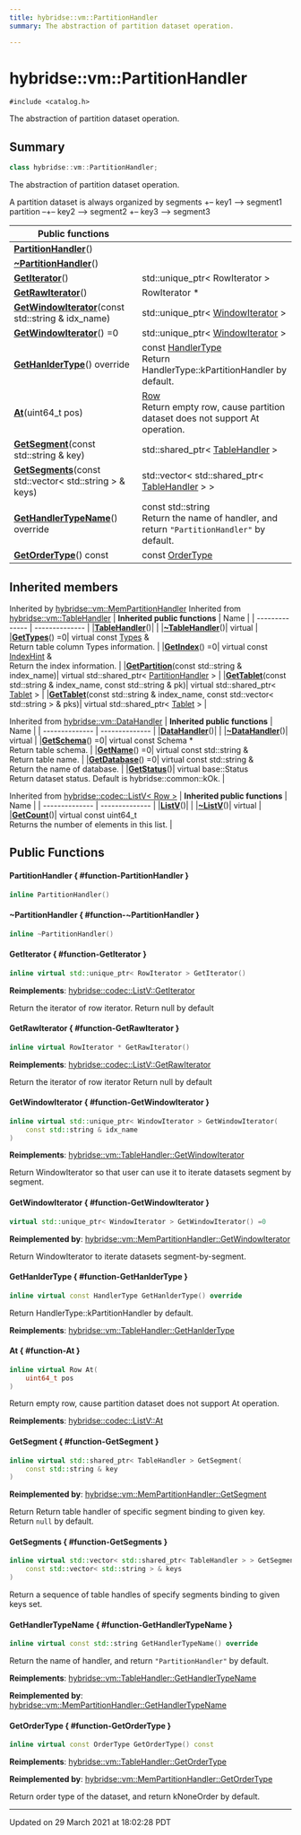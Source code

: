 ```yaml
---
title: hybridse::vm::PartitionHandler
summary: The abstraction of partition dataset operation. 

---
```

# hybridse::vm::PartitionHandler



`#include <catalog.h>`

The abstraction of partition dataset operation. 
## Summary

```cpp
class hybridse::vm::PartitionHandler;
```
The abstraction of partition dataset operation. 

A partition dataset is always organized by segments +&ndash; key1 --> segment1 partition &ndash;+&ndash; key2 --> segment2 +&ndash; key3 --> segment3 



|  Public functions|            |
| -------------- | -------------- |
|**[PartitionHandler](/hybridse/usage/api/c++/Classes/classhybridse_1_1vm_1_1_partition_handler.md#function-partitionhandler)**()|  |
|**[~PartitionHandler](/hybridse/usage/api/c++/Classes/classhybridse_1_1vm_1_1_partition_handler.md#function-~partitionhandler)**()|  |
|**[GetIterator](/hybridse/usage/api/c++/Classes/classhybridse_1_1vm_1_1_partition_handler.md#function-getiterator)**()| std::unique_ptr< RowIterator >  |
|**[GetRawIterator](/hybridse/usage/api/c++/Classes/classhybridse_1_1vm_1_1_partition_handler.md#function-getrawiterator)**()| RowIterator *  |
|**[GetWindowIterator](/hybridse/usage/api/c++/Classes/classhybridse_1_1vm_1_1_partition_handler.md#function-getwindowiterator)**(const std::string & idx_name)| std::unique_ptr< [WindowIterator](/hybridse/usage/api/c++/Classes/classhybridse_1_1codec_1_1_window_iterator.md) >  |
|**[GetWindowIterator](/hybridse/usage/api/c++/Classes/classhybridse_1_1vm_1_1_partition_handler.md#function-getwindowiterator)**() =0| std::unique_ptr< [WindowIterator](/hybridse/usage/api/c++/Classes/classhybridse_1_1codec_1_1_window_iterator.md) >  |
|**[GetHanlderType](/hybridse/usage/api/c++/Classes/classhybridse_1_1vm_1_1_partition_handler.md#function-gethanldertype)**() override| const [HandlerType](/hybridse/usage/api/c++/Namespaces/namespacehybridse_1_1vm.md#enum-handlertype) <br>Return HandlerType::kPartitionHandler by default.  |
|**[At](/hybridse/usage/api/c++/Classes/classhybridse_1_1vm_1_1_partition_handler.md#function-at)**(uint64_t pos)| [Row](/hybridse/usage/api/c++/Classes/classhybridse_1_1codec_1_1_row.md) <br>Return empty row, cause partition dataset does not support At operation.  |
|**[GetSegment](/hybridse/usage/api/c++/Classes/classhybridse_1_1vm_1_1_partition_handler.md#function-getsegment)**(const std::string & key)| std::shared_ptr< [TableHandler](/hybridse/usage/api/c++/Classes/classhybridse_1_1vm_1_1_table_handler.md) >  |
|**[GetSegments](/hybridse/usage/api/c++/Classes/classhybridse_1_1vm_1_1_partition_handler.md#function-getsegments)**(const std::vector< std::string > & keys)| std::vector< std::shared_ptr< [TableHandler](/hybridse/usage/api/c++/Classes/classhybridse_1_1vm_1_1_table_handler.md) > >  |
|**[GetHandlerTypeName](/hybridse/usage/api/c++/Classes/classhybridse_1_1vm_1_1_partition_handler.md#function-gethandlertypename)**() override| const std::string <br>Return the name of handler, and return `"PartitionHandler"` by default.  |
|**[GetOrderType](/hybridse/usage/api/c++/Classes/classhybridse_1_1vm_1_1_partition_handler.md#function-getordertype)**() const| const [OrderType](/hybridse/usage/api/c++/Namespaces/namespacehybridse_1_1vm.md#enum-ordertype)  |

## Inherited members
Inherited by [hybridse::vm::MemPartitionHandler](/hybridse/usage/api/c++/Classes/classhybridse_1_1vm_1_1_mem_partition_handler.md)
Inherited from [hybridse::vm::TableHandler](/hybridse/usage/api/c++/Classes/classhybridse_1_1vm_1_1_table_handler.md)
| **Inherited public functions** | Name           |
| -------------- | -------------- |
|**[TableHandler](/hybridse/usage/api/c++/Classes/classhybridse_1_1vm_1_1_table_handler.md#function-tablehandler)**()|  |
|**[~TableHandler](/hybridse/usage/api/c++/Classes/classhybridse_1_1vm_1_1_table_handler.md#function-~tablehandler)**()| virtual  |
|**[GetTypes](/hybridse/usage/api/c++/Classes/classhybridse_1_1vm_1_1_table_handler.md#function-gettypes)**() =0| virtual const [Types](/hybridse/usage/api/c++/Namespaces/namespacehybridse_1_1vm.md#typedef-types) & <br>Return table column Types information.  |
|**[GetIndex](/hybridse/usage/api/c++/Classes/classhybridse_1_1vm_1_1_table_handler.md#function-getindex)**() =0| virtual const [IndexHint](/hybridse/usage/api/c++/Namespaces/namespacehybridse_1_1vm.md#typedef-indexhint) & <br>Return the index information.  |
|**[GetPartition](/hybridse/usage/api/c++/Classes/classhybridse_1_1vm_1_1_table_handler.md#function-getpartition)**(const std::string & index_name)| virtual std::shared_ptr< [PartitionHandler](/hybridse/usage/api/c++/Classes/classhybridse_1_1vm_1_1_partition_handler.md) >  |
|**[GetTablet](/hybridse/usage/api/c++/Classes/classhybridse_1_1vm_1_1_table_handler.md#function-gettablet)**(const std::string & index_name, const std::string & pk)| virtual std::shared_ptr< [Tablet](/hybridse/usage/api/c++/Classes/classhybridse_1_1vm_1_1_tablet.md) >  |
|**[GetTablet](/hybridse/usage/api/c++/Classes/classhybridse_1_1vm_1_1_table_handler.md#function-gettablet)**(const std::string & index_name, const std::vector< std::string > & pks)| virtual std::shared_ptr< [Tablet](/hybridse/usage/api/c++/Classes/classhybridse_1_1vm_1_1_tablet.md) >  |

Inherited from [hybridse::vm::DataHandler](/hybridse/usage/api/c++/Classes/classhybridse_1_1vm_1_1_data_handler.md)
| **Inherited public functions** | Name           |
| -------------- | -------------- |
|**[DataHandler](/hybridse/usage/api/c++/Classes/classhybridse_1_1vm_1_1_data_handler.md#function-datahandler)**()|  |
|**[~DataHandler](/hybridse/usage/api/c++/Classes/classhybridse_1_1vm_1_1_data_handler.md#function-~datahandler)**()| virtual  |
|**[GetSchema](/hybridse/usage/api/c++/Classes/classhybridse_1_1vm_1_1_data_handler.md#function-getschema)**() =0| virtual const Schema * <br>Return table schema.  |
|**[GetName](/hybridse/usage/api/c++/Classes/classhybridse_1_1vm_1_1_data_handler.md#function-getname)**() =0| virtual const std::string & <br>Return table name.  |
|**[GetDatabase](/hybridse/usage/api/c++/Classes/classhybridse_1_1vm_1_1_data_handler.md#function-getdatabase)**() =0| virtual const std::string & <br>Return the name of database.  |
|**[GetStatus](/hybridse/usage/api/c++/Classes/classhybridse_1_1vm_1_1_data_handler.md#function-getstatus)**()| virtual base::Status <br>Return dataset status. Default is hybridse::common::kOk.  |

Inherited from [hybridse::codec::ListV< Row >](/hybridse/usage/api/c++/Classes/classhybridse_1_1codec_1_1_list_v.md)
| **Inherited public functions** | Name           |
| -------------- | -------------- |
|**[ListV](/hybridse/usage/api/c++/Classes/classhybridse_1_1codec_1_1_list_v.md#function-listv)**()|  |
|**[~ListV](/hybridse/usage/api/c++/Classes/classhybridse_1_1codec_1_1_list_v.md#function-~listv)**()| virtual  |
|**[GetCount](/hybridse/usage/api/c++/Classes/classhybridse_1_1codec_1_1_list_v.md#function-getcount)**()| virtual const uint64_t <br>Returns the number of elements in this list.  |


## Public Functions

#### PartitionHandler { #function-PartitionHandler }

```cpp
inline PartitionHandler()
```


#### ~PartitionHandler { #function-~PartitionHandler }

```cpp
inline ~PartitionHandler()
```


#### GetIterator { #function-GetIterator }

```cpp
inline virtual std::unique_ptr< RowIterator > GetIterator()
```


**Reimplements**: [hybridse::codec::ListV::GetIterator](/hybridse/usage/api/c++/Classes/classhybridse_1_1codec_1_1_list_v.md#function-getiterator)


Return the iterator of row iterator. Return null by default 


#### GetRawIterator { #function-GetRawIterator }

```cpp
inline virtual RowIterator * GetRawIterator()
```


**Reimplements**: [hybridse::codec::ListV::GetRawIterator](/hybridse/usage/api/c++/Classes/classhybridse_1_1codec_1_1_list_v.md#function-getrawiterator)


Return the iterator of row iterator Return null by default 


#### GetWindowIterator { #function-GetWindowIterator }

```cpp
inline virtual std::unique_ptr< WindowIterator > GetWindowIterator(
    const std::string & idx_name
)
```


**Reimplements**: [hybridse::vm::TableHandler::GetWindowIterator](/hybridse/usage/api/c++/Classes/classhybridse_1_1vm_1_1_table_handler.md#function-getwindowiterator)


Return WindowIterator so that user can use it to iterate datasets segment by segment. 


#### GetWindowIterator { #function-GetWindowIterator }

```cpp
virtual std::unique_ptr< WindowIterator > GetWindowIterator() =0
```


**Reimplemented by**: [hybridse::vm::MemPartitionHandler::GetWindowIterator](/hybridse/usage/api/c++/Classes/classhybridse_1_1vm_1_1_mem_partition_handler.md#function-getwindowiterator)


Return WindowIterator to iterate datasets segment-by-segment. 


#### GetHanlderType { #function-GetHanlderType }

```cpp
inline virtual const HandlerType GetHanlderType() override
```

Return HandlerType::kPartitionHandler by default. 

**Reimplements**: [hybridse::vm::TableHandler::GetHanlderType](/hybridse/usage/api/c++/Classes/classhybridse_1_1vm_1_1_table_handler.md#function-gethanldertype)


#### At { #function-At }

```cpp
inline virtual Row At(
    uint64_t pos
)
```

Return empty row, cause partition dataset does not support At operation. 

**Reimplements**: [hybridse::codec::ListV::At](/hybridse/usage/api/c++/Classes/classhybridse_1_1codec_1_1_list_v.md#function-at)


#### GetSegment { #function-GetSegment }

```cpp
inline virtual std::shared_ptr< TableHandler > GetSegment(
    const std::string & key
)
```


**Reimplemented by**: [hybridse::vm::MemPartitionHandler::GetSegment](/hybridse/usage/api/c++/Classes/classhybridse_1_1vm_1_1_mem_partition_handler.md#function-getsegment)


Return Return table handler of specific segment binding to given key. Return `null` by default. 


#### GetSegments { #function-GetSegments }

```cpp
inline virtual std::vector< std::shared_ptr< TableHandler > > GetSegments(
    const std::vector< std::string > & keys
)
```


Return a sequence of table handles of specify segments binding to given keys set. 


#### GetHandlerTypeName { #function-GetHandlerTypeName }

```cpp
inline virtual const std::string GetHandlerTypeName() override
```

Return the name of handler, and return `"PartitionHandler"` by default. 

**Reimplements**: [hybridse::vm::TableHandler::GetHandlerTypeName](/hybridse/usage/api/c++/Classes/classhybridse_1_1vm_1_1_table_handler.md#function-gethandlertypename)


**Reimplemented by**: [hybridse::vm::MemPartitionHandler::GetHandlerTypeName](/hybridse/usage/api/c++/Classes/classhybridse_1_1vm_1_1_mem_partition_handler.md#function-gethandlertypename)


#### GetOrderType { #function-GetOrderType }

```cpp
inline virtual const OrderType GetOrderType() const
```


**Reimplements**: [hybridse::vm::TableHandler::GetOrderType](/hybridse/usage/api/c++/Classes/classhybridse_1_1vm_1_1_table_handler.md#function-getordertype)


**Reimplemented by**: [hybridse::vm::MemPartitionHandler::GetOrderType](/hybridse/usage/api/c++/Classes/classhybridse_1_1vm_1_1_mem_partition_handler.md#function-getordertype)


Return order type of the dataset, and return kNoneOrder by default. 


-------------------------------

Updated on 29 March 2021 at 18:02:28 PDT